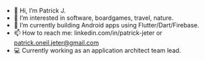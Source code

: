 - 👋 Hi, I’m Patrick J.
- 👀 I’m interested in software, boardgames, travel, nature. 
- 🌱 I’m currently building Android apps using Flutter/Dart/Firebase.
- 📫 How to reach me: linkedin.com/in/patrick-jeter or patrick.oneil.jeter@gmail.com
- 💻 Currently working as an application architect team lead. 




<!---
patrickjeter40/patrickjeter40 is a ✨ special ✨ repository because its `README.md` (this file) appears on your GitHub profile.
You can click the Preview link to take a look at your changes.
--->

